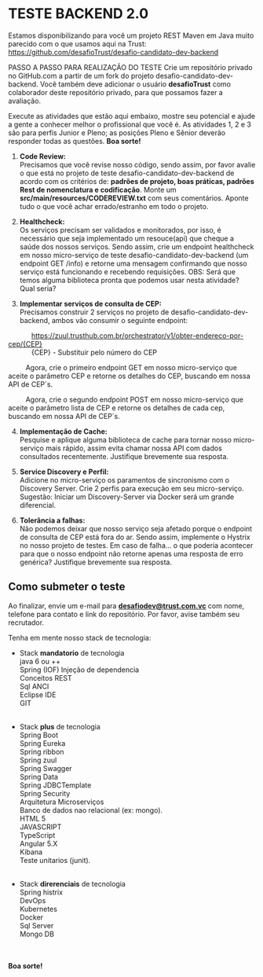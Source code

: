 # TESTE BACKEND 2.0

Estamos disponibilizando para você um projeto REST Maven em Java muito parecido com o que usamos aqui na Trust:  https://github.com/desafioTrust/desafio-candidato-dev-backend

PASSO A PASSO PARA REALIZAÇÃO DO TESTE
Crie um repositório privado no GitHub.com a partir de um fork do projeto desafio-candidato-dev-backend. Você também deve adicionar o usuário **desafioTrust** como colaborador deste repositório privado, para que possamos fazer a avaliação.

Execute as atividades que estão aqui embaixo, mostre seu potencial e ajude a gente a conhecer melhor o profissional que você é. As atividades 1, 2 e 3 são para perfis Junior e Pleno; as posições Pleno e Sênior deverão responder todas as questões. **Boa sorte!**

1) **Code Review:** <br/>
Precisamos que você revise nosso código, sendo assim, por favor avalie o que está no projeto de teste desafio-candidato-dev-backend de acordo com os critérios de: **padrões de projeto, boas práticas, padrões Rest de nomenclatura e codificação**. Monte um **src/main/resources/CODEREVIEW.txt** com seus comentários. Aponte tudo o que você achar errado/estranho em todo o projeto.

2) **Healthcheck:**<br />
Os serviços precisam ser validados e monitorados, por isso, é necessário que seja implementado um resouce(api) que cheque a saúde dos nossos serviços. Sendo assim, crie um endpoint healthcheck em nosso micro-serviço de teste desafio-candidato-dev-backend (um endpoint GET /info) e retorne uma mensagem confirmando que nosso serviço está funcionando e recebendo requisições.
OBS: Será que temos alguma biblioteca pronta que podemos usar nesta atividade? Qual seria?

3) **Implementar serviços de consulta de CEP:**<br />
Precisamos construir 2 serviços no projeto de desafio-candidato-dev-backend, ambos vão consumir o seguinte endpoint:

&nbsp;&nbsp;&nbsp;&nbsp;&nbsp;&nbsp;&nbsp;&nbsp;&nbsp;&nbsp;&nbsp;&nbsp;https://zuul.trusthub.com.br/orchestrator/v1/obter-endereco-por-cep/{CEP}
<br /> &nbsp;&nbsp;&nbsp;&nbsp;&nbsp;&nbsp;&nbsp;&nbsp;&nbsp;&nbsp;&nbsp;&nbsp;{CEP} - Substituir pelo número do CEP

&nbsp;&nbsp;&nbsp;&nbsp;&nbsp;&nbsp;&nbsp;&nbsp;&nbsp;Agora, crie o primeiro endpoint GET em nosso micro-serviço que aceite o parâmetro CEP e retorne os detalhes do CEP, buscando em nossa API de CEP´s.

&nbsp;&nbsp;&nbsp;&nbsp;&nbsp;&nbsp;&nbsp;&nbsp;&nbsp;Agora, crie o segundo endpoint POST em nosso micro-serviço que aceite o parâmetro lista de CEP e retorne os detalhes de cada cep, buscando em nossa API de CEP´s.

4) **Implementação de Cache:**<br />
Pesquise e aplique alguma biblioteca de cache para tornar nosso micro-serviço mais rápido,  assim evita chamar nossa API com dados consultados recentemente. Justifique brevemente sua resposta.

5) **Service Discovery e Perfil:**<br />
Adicione no micro-serviço os paramentos de sincronismo com o Discovery Server.
Crie 2 perfis para execução em seu micro-serviço.
Sugestão: Iniciar um Discovery-Server via Docker será um grande diferencial.

6) **Tolerância a falhas:**<br />
Não podemos deixar que nosso serviço seja afetado porque o endpoint de consulta de CEP está fora do ar. Sendo assim, implemente o Hystrix no nosso projeto de testes.
Em caso de falha... o que poderia acontecer para que o nosso endpoint não retorne apenas uma resposta de erro genérica? Justifique brevemente sua resposta.


## Como submeter o teste

Ao finalizar, envie um e-mail para **desafiodev@trust.com.vc** com nome, telefone para contato e link do repositório. Por favor, avise também seu recrutador.

Tenha em mente nosso stack de tecnologia:

- Stack **mandatorio** de tecnologia<br />
java 6 ou ++<br />
Spring (IOF) Injeção de dependencia<br />
Conceitos REST<br />
Sql ANCI<br />
Eclipse IDE<br />
GIT<br /><br />

- Stack **plus** de tecnologia<br />
Spring Boot<br />
Spring Eureka<br />
Spring ribbon<br />
Spring zuul<br />
Spring Swagger<br />
Spring Data<br />
Spring JDBCTemplate<br />
Spring Security<br />
Arquitetura Microserviços<br />
Banco de dados nao relacional (ex: mongo).<br />
HTML 5<br />
JAVASCRIPT<br />
TypeScript<br />
Angular 5.X<br />
Kibana<br />
Teste unitarios (junit).<br /><br />

- Stack **direrenciais** de tecnologia<br />
Spring histrix<br />
DevOps<br />
Kubernetes<br />
Docker<br />
Sql Server<br />
Mongo DB<br /><br /><br />


**Boa sorte!**
